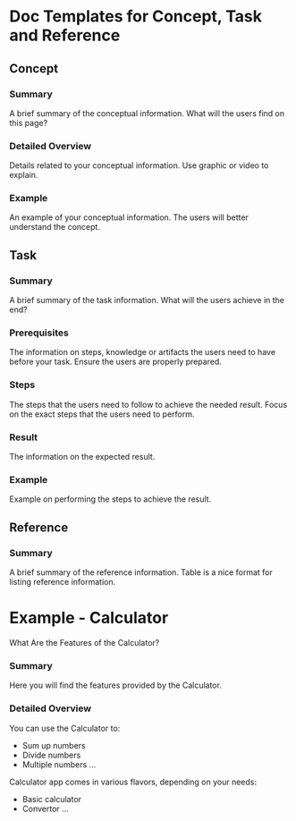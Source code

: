 # Doc Templates for Concept, Task and Reference

## Concept
### Summary
A brief summary of the conceptual information. What will the users find on this page?

### Detailed Overview
Details related to your conceptual information. Use graphic or video to explain.

### Example
An example of your conceptual information. The users will better understand the concept.

## Task
### Summary
A brief summary of the task information. What will the users achieve in the end?

### Prerequisites
The information on steps, knowledge or artifacts the users need to have before your task. Ensure the users are properly prepared.

### Steps
The steps that the users need to follow to achieve the needed result. Focus on the exact steps that the users need to perform.

### Result
The information on the expected result.

### Example
Example on performing the steps to achieve the result.

## Reference
### Summary
A brief summary of the reference information. Table is a nice format for listing reference information.

# Example - Calculator
What Are the Features of the Calculator?

### Summary
Here you will find the features provided by the Calculator.

### Detailed Overview
You can use the Calculator to:
- Sum up numbers
- Divide numbers
- Multiple numbers
...

Calculator app comes in various flavors, depending on your needs:
- Basic calculator
- Convertor
...

